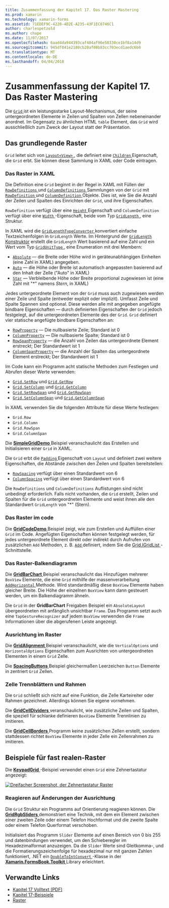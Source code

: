 ```yaml
---
title: Zusammenfassung der Kapitel 17. Das Raster Mastering
ms.prod: xamarin
ms.technology: xamarin-forms
ms.assetid: 71EDEF9C-4220-4D2E-A235-43F1EC8746C1
author: charlespetzold
ms.author: chape
ms.date: 11/07/2017
ms.openlocfilehash: 6aad4da944393caf404af96e50330ce1bf8a14d9
ms.sourcegitcommit: 945df041e2180cb20af08b83cc703ecd1aedc6b0
ms.translationtype: MT
ms.contentlocale: de-DE
ms.lasthandoff: 04/04/2018
---
```

# <a name="summary-of-chapter-17-mastering-the-grid"></a>Zusammenfassung der Kapitel 17. Das Raster Mastering

Die [ `Grid` ](https://developer.xamarin.com/api/type/Xamarin.Forms.Grid/) ist ein leistungsstarke Layout-Mechanismus, der seine untergeordneten Elemente in Zeilen und Spalten von Zellen nebeneinander anordnet. Im Gegensatz zu ähnlichen HTML `table` Element, das `Grid` wird ausschließlich zum Zweck der Layout statt der Präsentation.

## <a name="the-basic-grid"></a>Das grundlegende Raster

`Grid` leitet sich von [ `Layout<View>` ](https://developer.xamarin.com/api/type/Xamarin.Forms.Layout%3CT%3E/), die definiert eine [ `Children` ](https://developer.xamarin.com/api/property/Xamarin.Forms.Layout%3CT%3E.Children/) Eigenschaft, die `Grid` erbt. Sie können diese Sammlung in XAML oder Code eintragen.

### <a name="the-grid-in-xaml"></a>Das Raster in XAML

Die Definition eine `Grid` beginnt in der Regel in XAML mit Füllen der [ `RowDefinitions` ](https://developer.xamarin.com/api/property/Xamarin.Forms.Grid.RowDefinitions/) und [ `ColumnDefinitions` ](https://developer.xamarin.com/api/property/Xamarin.Forms.Grid.ColumnDefinitions/) Sammlungen von der `Grid` mit [ `RowDefinition` ](https://developer.xamarin.com/api/type/Xamarin.Forms.RowDefinition/) und [ `ColumnDefinition` ](https://developer.xamarin.com/api/type/Xamarin.Forms.ColumnDefinition/) Objekte. Dies ist, wie Sie die Anzahl der Zeilen und Spalten des Einrichten der `Grid`, und ihre Eigenschaften.

`RowDefinition` verfügt über eine [ `Height` ](https://developer.xamarin.com/api/property/Xamarin.Forms.RowDefinition.Height/) Eigenschaft und `ColumnDefinition` verfügt über eine [ `Width` ](https://developer.xamarin.com/api/property/Xamarin.Forms.ColumnDefinition.Width/) -Eigenschaft, beide vom Typ [ `GridLength` ](https://developer.xamarin.com/api/type/Xamarin.Forms.GridLength/), eine Struktur.

In XAML wird die [ `GridLengthTypeConverter` ](https://developer.xamarin.com/api/type/Xamarin.Forms.GridLengthTypeConverter/) konvertiert einfache Textzeichenfolgen in `GridLength` Werte. Im Hintergrund der [ `GridLength` Konstruktor](https://developer.xamarin.com/api/constructor/Xamarin.Forms.GridLength.GridLength/p/System.Double/Xamarin.Forms.GridUnitType/) erstellt die `GridLength` Wert basierend auf eine Zahl und ein Wert vom Typ [ `GridUnitType` ](https://developer.xamarin.com/api/type/Xamarin.Forms.GridUnitType/), eine Enumeration mit drei Membern:

- [`Absolute`](https://developer.xamarin.com/api/field/Xamarin.Forms.GridUnitType.Absolute/) &mdash; die Breite oder Höhe wird in geräteunabhängigen Einheiten (eine Zahl in XAML) angegeben.
- [`Auto`](https://developer.xamarin.com/api/field/Xamarin.Forms.GridUnitType.Auto/) &mdash; die Höhe oder Breite ist automatisch angepassten basierend auf den Inhalt der Zelle ("Auto" in XAML)
- [`Star`](https://developer.xamarin.com/api/field/Xamarin.Forms.GridUnitType.Star/) &mdash; Verbleibende Höhe oder Breite proportional zugewiesen ist (eine Zahl mit "\*" namens *Stern*, in XAML)

Jedes untergeordnete Element von der `Grid` muss auch zugewiesen werden einer Zeile und Spalte (entweder explizit oder implizit). Umfasst Zeile und Spalte Spannen sind optional. Diese werden alle mit angegeben angefügte bindbare Eigenschaften &mdash; durch definierten Eigenschaften der `Grid` jedoch festgelegt, auf die untergeordneten Elemente des der `Grid`. `Grid` definiert vier statische angefügte bindbare Eigenschaften an:

- [`RowProperty`](https://developer.xamarin.com/api/field/Xamarin.Forms.Grid.RowProperty/) &mdash; Die nullbasierte Zeile; Standard ist 0
- [`ColumnProperty`](https://developer.xamarin.com/api/field/Xamarin.Forms.Grid.ColumnProperty/) &mdash; Die nullbasierte Spalte; Standard ist 0
- [`RowSpanProperty`](https://developer.xamarin.com/api/field/Xamarin.Forms.Grid.RowSpanProperty/) &mdash; die Anzahl von Zeilen das untergeordnete Element erstreckt; Der Standardwert ist 1
- [`ColumnSpanProperty`](https://developer.xamarin.com/api/field/Xamarin.Forms.Grid.ColumnSpanProperty/) &mdash; die Anzahl der Spalten das untergeordnete Element erstreckt; Der Standardwert ist 1

Im Code kann ein Programm acht statische Methoden zum Festlegen und Abrufen dieser Werte verwenden:

- [`Grid.SetRow`](https://developer.xamarin.com/api/member/Xamarin.Forms.Grid.SetRow/p/Xamarin.Forms.BindableObject/System.Int32/) und [`Grid.GetRow`](https://developer.xamarin.com/api/member/Xamarin.Forms.Grid.GetRow/p/Xamarin.Forms.BindableObject/)
- [`Grid.SetColumn`](https://developer.xamarin.com/api/member/Xamarin.Forms.Grid.SetColumn/p/Xamarin.Forms.BindableObject/System.Int32/) und [`Grid.GetColumn`](https://developer.xamarin.com/api/member/Xamarin.Forms.Grid.GetColumn/p/Xamarin.Forms.BindableObject/)
- [`Grid.SetRowSpan`](https://developer.xamarin.com/api/member/Xamarin.Forms.Grid.SetRowSpan/p/Xamarin.Forms.BindableObject/System.Int32/) und [`Grid.GetRowSpan`](https://developer.xamarin.com/api/member/Xamarin.Forms.Grid.GetRowSpan/p/Xamarin.Forms.BindableObject/)
- [`Grid.SetColumnSpan`](https://developer.xamarin.com/api/member/Xamarin.Forms.Grid.SetColumnSpan/p/Xamarin.Forms.BindableObject/System.Int32/) und [`Grid.GetColumnSpan`](https://developer.xamarin.com/api/member/Xamarin.Forms.Grid.GetColumnSpan/p/Xamarin.Forms.BindableObject/)

In XAML verwenden Sie die folgenden Attribute für diese Werte festlegen:

- `Grid.Row`
- `Grid.Column`
- `Grid.RowSpan`
- `Grid.ColumnSpan`

Die [ **SimpleGridDemo** ](https://github.com/xamarin/xamarin-forms-book-samples/tree/master/Chapter17/SimpleGridDemo) Beispiel veranschaulicht das Erstellen und Initialisieren einer `Grid` in XAML.

Die `Grid` erbt die [ `Padding` ](https://developer.xamarin.com/api/property/Xamarin.Forms.Layout.Padding/) Eigenschaft von `Layout` und definiert zwei weitere Eigenschaften, die Abstände zwischen den Zeilen und Spalten bereitstellen:

- [`RowSpacing`](https://developer.xamarin.com/api/property/Xamarin.Forms.Grid.RowSpacing/) verfügt über einen Standardwert von 6
- [`ColumnSpacing`](https://developer.xamarin.com/api/property/Xamarin.Forms.Grid.ColumnSpacing/) verfügt über einen Standardwert von 6

Die `RowDefinitions` und `ColumnDefinitions` Auflistungen sind nicht unbedingt erforderlich. Falls nicht vorhanden, die `Grid` erstellt, Zeilen und Spalten für die `Grid` untergeordneten Elemente und weist ihnen alle den Standardwert `GridLength` von "\*" (Stern).

### <a name="the-grid-in-code"></a>Das Raster im code

Die [ **GridCodeDemo** ](https://github.com/xamarin/xamarin-forms-book-samples/tree/master/Chapter17/GridCodeDemo) Beispiel zeigt, wie zum Erstellen und Auffüllen einer `Grid` im Code. Angefügten Eigenschaften können festgelegt werden, für jedes untergeordnete Element direkt oder indirekt durch Aufrufen von zusätzlichen `Add` Methoden, z. B. [ `Add` ](https://developer.xamarin.com/api/member/Xamarin.Forms.Grid+IGridList%3CT%3E.Add/p/Xamarin.Forms.View/System.Int32/System.Int32/System.Int32/System.Int32/) definiert, indem Sie die [Grid.IGridList<T> ](https://developer.xamarin.com/api/type/Xamarin.Forms.Grid+IGridList%3CT%3E/) -Schnittstelle.

### <a name="the-grid-bar-chart"></a>Das Raster-Balkendiagramm

Die [ **GridBarChart** ](https://github.com/xamarin/xamarin-forms-book-samples/tree/master/Chapter17/GridBarChart) Beispiel veranschaulicht das Hinzufügen mehrerer `BoxView` Elemente, die eine `Grid` mithilfe der massenverarbeitung [ `AddHorizontal` ](https://developer.xamarin.com/api/member/Xamarin.Forms.Grid+IGridList%3CT%3E.AddHorizontal/p/System.Collections.Generic.IEnumerable%7BXamarin.Forms.View%7D/) Methode. Wird standardmäßig diese `BoxView` Elemente haben gleicher Breite. Die Höhe der einzelnen `BoxView` kann dann gesteuert werden, um ein Balkendiagramm ähneln.

Die `Grid` in der **GridBarChart** Freigaben Beispiel ein `AbsoluteLayout` übergeordneten mit anfänglich unsichtbar `Frame`. Das Programm setzt auch eine `TapGestureRecognizer` auf jedem `BoxView` verwenden die `Frame` Informationen über die abgerufenen Leiste angezeigt.

### <a name="alignment-in-the-grid"></a>Ausrichtung im Raster

Die [ **GridAlignment** ](https://github.com/xamarin/xamarin-forms-book-samples/tree/master/Chapter17/GridAlignment) Beispiel veranschaulicht, wie die `VerticalOptions` und `HorizontalOptions` Eigenschaften zum Ausrichten von untergeordneten Elementen in einem `Grid` Zelle.

Die [ **SpacingButtons** ](https://github.com/xamarin/xamarin-forms-book-samples/tree/master/Chapter17/SpacingButtons) Beispiel gleichermaßen Leerzeichen `Button` Elemente in zentriert `Grid` Zellen.

### <a name="cell-dividers-and-borders"></a>Zelle Trennblättern und Rahmen

Die `Grid` schließt sich nicht auf eine Funktion, die Zelle Karteireiter oder Rahmen gezeichnet. Allerdings können Sie eigene vornehmen.

Die [ **GridCellDividers** ](https://github.com/xamarin/xamarin-forms-book-samples/tree/master/Chapter17/GridCellDividers) veranschaulicht, wie zusätzliche Zeilen und Spalten, die speziell für schlanke definieren `BoxView` Elemente Trennlinien zu imitieren.

Die [ **GridCellBorders** ](https://github.com/xamarin/xamarin-forms-book-samples/tree/master/Chapter17/GridCellBorders) Programm keine zusätzlichen Zellen erstellt, sondern stattdessen richtet `BoxView` Elemente in jeder Zelle ein Zellenrahmen zu imitieren.

## <a name="almost-real-life-grid-examples"></a>Beispiele für fast realen-Raster

Die [ **KeypadGrid** ](https://github.com/xamarin/xamarin-forms-book-samples/tree/master/Chapter17/KeypadGrid) -Beispiel verwendet einen `Grid` eine Zehnertastatur angezeigt:

[![Dreifacher Screenshot, der Zehnertastatur Raster](images/ch17fg12-small.png "Gitter Zehnertastatur")](images/ch17fg12-large.png#lightbox "Gitter Zehnertastatur")

### <a name="responding-to-orientation-changes"></a>Reagieren auf Änderungen der Ausrichtung

Die `Grid` Struktur ein Programms auf Orientierung reagieren können. Die [ **GridRgbSliders** ](https://github.com/xamarin/xamarin-forms-book-samples/tree/master/Chapter17/GridRgbSliders) demonstriert eine Technik, mit dem ein Element zwischen einer zweiten Zeile oder einem Telefon Hochformat und die zweite Spalte oder einem Telefon Querformat verschoben.

Initialisiert das Programm `Slider` Elemente auf einen Bereich von 0 bis 255 und datenbindungen verwendet, um den Schieberegler im Hexadezimalformat anzuzeigen. Da die `Slider` Werte sind Gleitkomma-, und die Formatierungszeichenfolge für hexadezimal nur mit ganzen Zahlen funktioniert, .NET ein [ `DoubleToIntConvert` ](https://github.com/xamarin/xamarin-forms-book-samples/blob/master/Libraries/Xamarin.FormsBook.Toolkit/Xamarin.FormsBook.Toolkit/DoubleToIntConverter.cs) -Klasse in der [ **Xamarin.FormsBook.Toolkit** ](https://github.com/xamarin/xamarin-forms-book-samples/tree/master/Libraries/Xamarin.FormsBook.Toolkit) Library erleichtert.



## <a name="related-links"></a>Verwandte Links

- [Kapitel 17 Volltext (PDF)](https://download.xamarin.com/developer/xamarin-forms-book/XamarinFormsBook-Ch17-Apr2016.pdf)
- [Kapitel 17-Beispiele](https://github.com/xamarin/xamarin-forms-book-samples/tree/master/Chapter17)
- [Raster](~/xamarin-forms/user-interface/layouts/grid.md)
